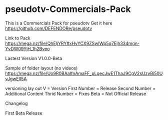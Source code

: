 # pseudotv-Commercials-Pack
This is a Commercials Pack for pseudotv
Get it here https://github.com/DEFENDORe/pseudotv

Link to Pack https://mega.nz/file/QhEljYRY#xHvYCX9ZSwlWp5q7Ejh334mqn-YvDW09YjH_1h2Bveo

Lastest Version V1.0.0-Beta

Sample of folder layout (no videos) https://mega.nz/file/Uo9R0BAa#nAmaFF_pLgecJwE1ThaJ9CgV2sUzyBi50UvJgwElI5A

versioning lay out
V = Version
First Number = Release
Second Number = Additional Content
Thrid Number = Fixes 
Beta = Not Official Release

Changelog

First Beta Release
